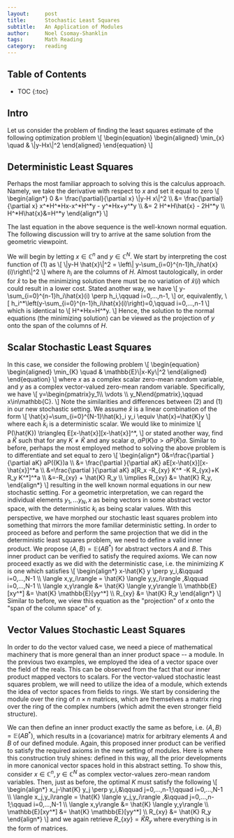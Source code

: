 ```yaml
---
layout:     post
title:		Stochastic Least Squares
subtitle:   An Application of Modules
author:     Noel Csomay-Shanklin
tags: 		Math Reading
category:   reading
---
```

## Table of Contents
* TOC
{:toc}

## Intro
Let us consider the problem of finding the least squares estimate of the following optimization problem
\\[
\begin{equation}
\begin{aligned}
\min_{x} \quad & \\|y-Hx\\|^2
\end{aligned}
\end{equation}
\\]

## Deterministic Least Squares
Perhaps the most familiar approach to solving this is the calculus approach. Namely, we take the derivative with respect to $x$ and set it equal to zero
\\[
\\begin{align\*}
0 &= \\frac{\\partial}{\\partial x} \\|y-H x\\|^2 \\\\ 
&= \\frac{\\partial}{\\partial x} x^\*H^\*Hx-x^\*H^\*y -  y^\*Hx+y^\*y \\\\ 
&= 2 H^\*H\\hat{x} - 2H^\*y \\\\ 
H^\*H\\hat{x}&=H^\*y
\\end{align\*}
\\]

The last equation in the above sequence is the well-known normal equation. The following discussion will try to arrive at the same solution from the geometric viewpoint.

We will begin by letting $x\in\mathbb{C}^n$ and $y\in\mathbb{C}^N$. We start by interpreting the cost function of (1) as
\\[
\\|y-H \\hat{x}\\|^2 = \\left\\| y-\\sum_{i=0}^{n-1}h_i\\hat{x}(i)\\right\\|^2
\\]
where $h_i$ are the columns of $H$. Almost tautologically, in order for $\hat{x}$ to be the minimizing solution there must be no variation of $\hat{x}(i)$ which could result in a lower cost. Stated another way, we have
\\[
y-\\sum_{i=0}^{n-1}h_i\\hat{x}(i) \\perp h_i,\\qquad i=0,...,n-1,
\\]
or, equivalently,
\\[
h_i^\*\\left(y-\\sum_{i=0}^{n-1}h_i\\hat{x}(i)\\right)=0,\\qquad i=0,...,n-1
\\]
which is identical to 
\\[
H^\*Hx=H^\*y.
\\]
Hence, the solution to the normal equations (the minimizing solution) can be viewed as the projection of $y$ onto the span of the columns of $H$.

## Scalar Stochastic Least Squares
In this case, we consider the following problem
\\[
\begin{equation}
\begin{aligned}
\min_{K} \quad & \\mathbb{E}\\|x-Ky\\|^2
\end{aligned}
\end{equation}
\\]
where $x$ as a complex scalar zero-mean random variable, and $y$ as a complex vector-valued zero-mean random variable. Specifically, we have
\\[
y=\\begin{pmatrix}y_1\\\ \\vdots \\\ y_N\\end{pmatrix},\\qquad x\\in\\mathbb{C}.
\\]
Note the similarities and differences between (2) and (1) in our new stochastic setting. We assume $\hat{x}$ is a linear combination of the form
\\[
\\hat{x}=\\sum_{i=0}^{N-1}\\hat{k}_i y_i \\equiv \\hat{x}=\\hat{K}y
\\]
where each $\hat{k}_i$ is a deterministic scalar. We would like to minimize 
\\[
P(\\hat{K}) \\triangleq E[x-\\hat{x}][x-\\hat{x}]^\*,
\\]
or stated another way, find a $\hat{K}$ such that for any $K\ne\hat{K}$ and any scalar $a$, $aP({K})a>aP(\hat{K})a$. Similar to before, perhaps the most employed method to solving the above problem is to differentiate and set equal to zero
\\[
\\begin{align\*}
0&=\\frac{\\partial }{\\partial aK} aP({K})a \\\\ 
&= \\frac{\\partial }{\\partial aK} aE[x-\\hat{x}][x-\\hat{x}]^\*a  \\\\ 
&=\\frac{\\partial }{\\partial aK} a[R_x -R\_\{xy\} K^\* -K R\_\{yx\}+K R_y K^\*]^\*a \\\\ 
&=-R\_\{xy\} + \hat{K} R_y \\\\ 
\\implies R\_\{xy\}  &= \hat{K} R_y,
\\end{align\*}
\\]
resulting in the well known normal equations in our new stochastic setting. For a geometric interpretation, we can regard the individual elements $y_1,...y_N,x$ as being vectors in some abstract vector space, with the deterministic $k_i$ as being scalar values. With this perspective, we have morphed our stochastic least squares problem into something that mirrors the more familiar deterministic setting. In order to proceed as before and perform the same projection that we did in the deterministic least squares problem, we need to define a valid inner product. We propose $\langle A,B \rangle = \mathbb{E}(AB^*)$ for abstract vectors $A$ and $B$. This inner product can be verified to satisfy the required axioms. We can now proceed exactly as we did with the deterministic case, i.e. the minimizing $K$ is one which satisfies
\\[
\\begin{align\*}
x-\\hat{K} y \\perp y_i,&\\qquad i=0,...,N-1 \\\\ 
\\langle x,y_i\\rangle = \\hat{K} \\langle y,y_i\\rangle ,&\\qquad i=0,...,N-1 \\\\ 
\\langle x,y\\rangle &= \\hat{K} \\langle y,y\\rangle \\\\ 
 \\mathbb{E}[xy^\*] &= \\hat{K} \\mathbb{E}[yy^\*] \\\\ 
R\_\{xy\}  &= \\hat{K} R_y
\\end{align\*} 
\\]
Similar to before, we view this equation as the "projection" of $x$ onto the "span of the column space" of y.
## Vector Values Stochastic Least Squares
In order to do the vector valued case, we need a piece of mathematical machinery that is more general than an inner product space -- a module. In the previous two examples, we employed the idea of a vector space over the field of the reals. This can be observed from the fact that our inner product mapped vectors to scalars. For the vector-valued stochastic least squares problem, we will need to utilize the idea of a module, which extends the idea of vector spaces from fields to rings. We start by considering the module over the ring of $n\times n$ matrices, which are themselves a matrix ring over the ring of the complex numbers (which admit the even stronger field structure).

 We can then define an inner product exactly the same as before, i.e. $\langle A,B \rangle = \mathbb{E}(AB^*)$, which results in a (covariance) matrix for arbitrary elements $A$ and $B$ of our defined module. Again, this proposed inner product can be verified to satisfy the required axioms in the new setting of modules. Here is where this construction truly shines: defined in this way, all the prior developments in more canonical vector spaces hold in this abstract setting. To show this, consider $x\in\mathbb{C}^n, y\in\mathbb{C}^N$ as complex vector-values zero-mean random variables. Then, just as before, the optimal $K$ must satisfy the following
\\[
\\begin{align\*}
x_j-\\hat{K} y_j \\perp y_i,&\\qquad j=0,...,n-1;\\qquad i=0,...,N-1 \\\\ 
\\langle x_j,y_i\\rangle = \\hat{K} \\langle y_j,y_i\\rangle ,&\\qquad j=0,...,n-1;\\qquad i=0,...,N-1 \\\\ 
\\langle x,y\\rangle &= \\hat{K} \\langle y,y\\rangle \\\\ 
 \\mathbb{E}[xy^\*] &= \\hat{K} \\mathbb{E}[yy^\*] \\\\ 
R\_\{xy\}  &= \\hat{K} R_y
\\end{align\*} 
\\]
  and we again retrieve $R\_\{xy\}  = \hat{K} R_y$ where everything is in the form of matrices.




